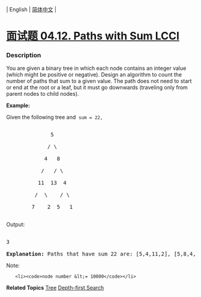 | English | [简体中文](README.md) |

# [面试题 04.12. Paths with Sum LCCI](https://leetcode-cn.com/problems/paths-with-sum-lcci)
 ### Description
<p>You are given a binary tree in which each node contains an integer value (which might be positive or negative). Design an algorithm to count the number of paths that sum to a given value. The path does not need to start or end at the root or a leaf, but it must go downwards (traveling only from parent nodes to child nodes).</p>

<p><strong>Example:</strong><br />
Given the following tree and &nbsp;<code>sum = 22,</code></p>

<pre>
              5
             / \
            4   8
           /   / \
          11  13  4
         /  \    / \
        7    2  5   1
</pre>

<p>Output:</p>

<pre>
3
<strong>Explanation: </strong>Paths that have sum 22 are: [5,4,11,2], [5,8,4,5], [4,11,7]</pre>

<p>Note:</p>

<ul>
	<li><code>node number &lt;= 10000</code></li>
</ul>

**Related Topics**  [Tree](https://leetcode-cn.com/tag/tree) [Depth-first Search](https://leetcode-cn.com/tag/depth-first-search) 